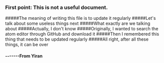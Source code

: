 ### First point: This is not a useful document.
#####The meaning of writing this file is to update it regularly
#####Let's talk about some useless things next
#####What exactly are we talking about
#####Actually, I don't know
#####Originally, I wanted to search the atom editor through GitHub and download it
#####Then I remembered this thing that needs to be updated regularly
#####All right, after all these things, it can be over
####                                        -------From Yiran
